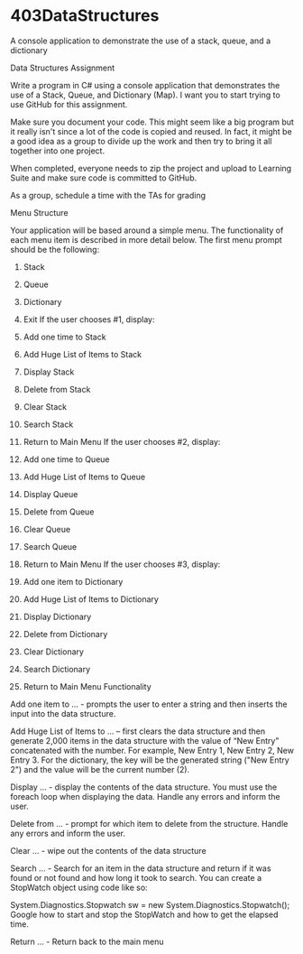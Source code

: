 # 403DataStructures
A console application to demonstrate the use of a stack, queue, and a dictionary

Data Structures Assignment

Write a program in C# using a console application that demonstrates the use of a Stack, Queue, and Dictionary (Map). I want you to start trying to use GitHub for this assignment.

Make sure you document your code. This might seem like a big program but it really isn't since a lot of the code is copied and reused. In fact, it might be a good idea as a group to divide up the work and then try to bring it all together into one project.

When completed, everyone needs to zip the project and upload to Learning Suite and make sure code is committed to GitHub.

As a group, schedule a time with the TAs for grading

Menu Structure

Your application will be based around a simple menu. The functionality of each menu item is described in more detail below. The first menu prompt should be the following:

1. Stack
2. Queue
3. Dictionary
4. Exit
If the user chooses #1, display:

1. Add one time to Stack
2. Add Huge List of Items to Stack
3. Display Stack
4. Delete from Stack
5. Clear Stack
6. Search Stack
7. Return to Main Menu
If the user chooses #2, display:

1. Add one time to Queue
2. Add Huge List of Items to Queue
3. Display Queue
4. Delete from Queue
5. Clear Queue
6. Search Queue
7. Return to Main Menu
If the user chooses #3, display:

1. Add one item to Dictionary
2. Add Huge List of Items to Dictionary
3. Display Dictionary
4. Delete from Dictionary
5. Clear Dictionary
6. Search Dictionary
7. Return to Main Menu
Functionality

Add one item to ... - prompts the user to enter a string and then inserts the input into the data structure.

Add Huge List of Items to ... – first clears the data structure and then generate 2,000 items in the data structure with the value of “New Entry” concatenated with the number. For example, New Entry 1, New Entry 2, New Entry 3. For the dictionary, the key will be the generated string ("New Entry 2") and the value will be the current number (2).

Display ... - display the contents of the data structure. You must use the foreach loop when displaying the data. Handle any errors and inform the user.

Delete from ... - prompt for which item to delete from the structure. Handle any errors and inform the user.

Clear ... - wipe out the contents of the data structure

Search ... - Search for an item in the data structure and return if it was found or not found and how long it took to search. You can create a StopWatch object using code like so:

System.Diagnostics.Stopwatch sw = new System.Diagnostics.Stopwatch();
Google how to start and stop the StopWatch and how to get the elapsed time.

Return ... - Return back to the main menu

